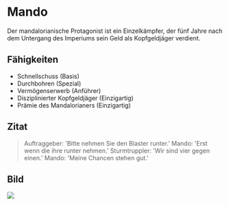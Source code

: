 # Mando
Der mandalorianische Protagonist ist ein Einzelkämpfer, der fünf Jahre nach dem Untergang des Imperiums sein Geld als Kopfgeldjäger verdient.

## Fähigkeiten
* Schnellschuss (Basis)
* Durchbohren (Spezial)
* Vermögenserwerb (Anführer)
* Disziplinierter Kopfgeldjäger (Einzigartig)
* Prämie des Mandalorianers (Einzigartig)

## Zitat
> Auftraggeber: 'Bitte nehmen Sie den Blaster runter.'
> Mando: 'Erst wenn die ihre runter nehmen.'
> Sturmtruppler: 'Wir sind vier gegen einen.'
> Mando: 'Meine Chancen stehen gut.'

## Bild
<img src="https://i1.wp.com/play-experience.com/wp-content/uploads/2020/02/The-Mandalorian.jpg"/>